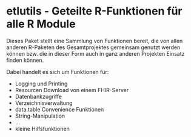 # etlutils - Geteilte R-Funktionen für alle R Module

Dieses Paket stellt eine Sammlung von Funktionen bereit, die von allen anderen R-Paketen des Gesamtprojektes gemeinsam genutzt werden können bzw. die in dieser Form auch in ganz anderen Projekten Einsatz finden können.

Dabei handelt es sich um Funktionen für:
* Logging und Printing
* Resourcen Download von einem FHIR-Server
* Datenbankzugriffe
* Verzeichnisverwaltung
* data.table Convenience Funktionen
* String-Manipulation
* ...
* kleine Hilfsfunktionen